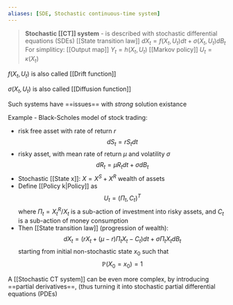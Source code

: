 ```yaml
---
aliases: [SDE, Stochastic continuous-time system]
---
```


> **Stochastic [[CT]] system** - is described with stochastic differential equations (SDEs)
> [[State transition law]] $dX_t = f(X_t, U_t)dt + \sigma(X_t, U_t)dB_t$
> For simpliticy:
> [[Output map]]  $Y_t = h(X_t, U_t)$
> [[Markov policy]] $U_t = \kappa(X_t)$

$f(X_t, U_t)$ is also called [[Drift function]]

$\sigma(X_t, U_t)$ is also called [[Diffusion function]]

Such systems have ==issues== with *strong* solution existance

Example - Black-Scholes model of stock trading:
*  risk free asset with rate of return $r$
$$dS_t = r S_t dt$$
* risky asset, with mean rate of return $\mu$ and volatility $\sigma$
$$dR_t = \mu R_t dt + \sigma dB_t$$
* Stochastic [[State x]]: $X = X^S + X^R$ wealth of assets
* Define [[Policy k|Policy]] as $$U_t = (\Pi_t, C_t)^T$$ where $\Pi_t = X^R_t/X_t$ is a sub-action of investment into risky assets, and $C_t$ is a sub-action of money consumption
* Then [[State transition law]] (progression of wealth):
$$dX_t = (r X_t + (\mu-r)\Pi_t X_t - C_t )dt + \sigma \Pi_t X_t dB_t$$
starting from initial non-stochastic state $x_0$ such that $$\mathbb{P}(X_0 = x_0) = 1$$

A [[Stochastic CT system]] can be even more complex, by introducing ==partial derivatives==, (thus turning it into stochastic partial differential equations (PDEs)